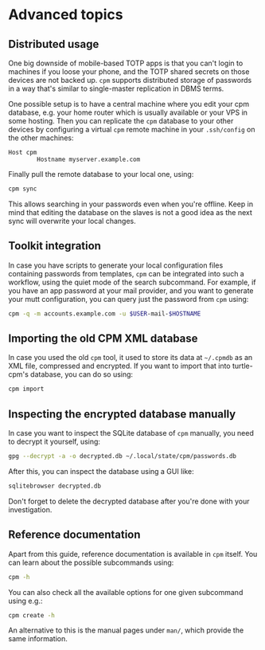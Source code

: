 # Advanced topics

## Distributed usage

One big downside of mobile-based TOTP apps is that you can't login to machines if you loose your
phone, and the TOTP shared secrets on those devices are not backed up.  `cpm` supports distributed
storage of passwords in a way that's similar to single-master replication in DBMS terms.

One possible setup is to have a central machine where you edit your cpm database, e.g. your home
router which is usually available or your VPS in some hosting. Then you can replicate the `cpm`
database to your other devices by configuring a virtual `cpm` remote machine in your `.ssh/config`
on the other machines:

```
Host cpm
        Hostname myserver.example.com
```

Finally pull the remote database to your local one, using:

```sh
cpm sync
```

This allows searching in your passwords even when you're offline. Keep in mind that editing the
database on the slaves is not a good idea as the next sync will overwrite your local changes.

## Toolkit integration

In case you have scripts to generate your local configuration files containing passwords from
templates, `cpm` can be integrated into such a workflow, using the quiet mode of the search
subcommand. For example, if you have an app password at your mail provider, and you want to generate
your mutt configuration, you can query just the password from `cpm` using:

```sh
cpm -q -m accounts.example.com -u $USER-mail-$HOSTNAME
```

## Importing the old CPM XML database

In case you used the old `cpm` tool, it used to store its data at `~/.cpmdb` as an XML file,
compressed and encrypted. If you want to import that into turtle-cpm's database, you can do so
using:

```sh
cpm import
```

## Inspecting the encrypted database manually

In case you want to inspect the SQLite database of `cpm` manually, you need to decrypt it yourself,
using:

```sh
gpg --decrypt -a -o decrypted.db ~/.local/state/cpm/passwords.db
```

After this, you can inspect the database using a GUI like:

```sh
sqlitebrowser decrypted.db
```

Don't forget to delete the decrypted database after you're done with your investigation.

## Reference documentation

Apart from this guide, reference documentation is available in `cpm` itself. You can learn about the
possible subcommands using:

```sh
cpm -h
```

You can also check all the available options for one given subcommand using e.g.:

```sh
cpm create -h
```

An alternative to this is the manual pages under `man/`, which provide the same information.
